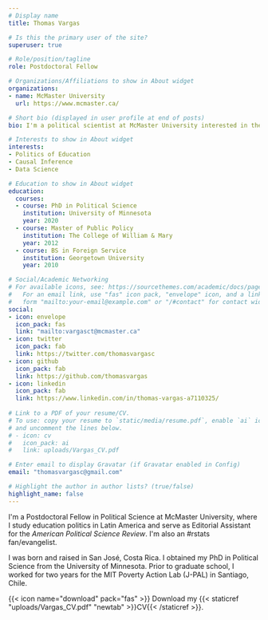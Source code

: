 ```yaml
---
# Display name
title: Thomas Vargas

# Is this the primary user of the site?
superuser: true

# Role/position/tagline
role: Postdoctoral Fellow

# Organizations/Affiliations to show in About widget
organizations:
- name: McMaster University
  url: https://www.mcmaster.ca/

# Short bio (displayed in user profile at end of posts)
bio: I'm a political scientist at McMaster University interested in the politics of development, education, and social policy in the developing world.

# Interests to show in About widget
interests:
- Politics of Education
- Causal Inference
- Data Science

# Education to show in About widget
education:
  courses:
  - course: PhD in Political Science
    institution: University of Minnesota
    year: 2020
  - course: Master of Public Policy 
    institution: The College of William & Mary
    year: 2012
  - course: BS in Foreign Service
    institution: Georgetown University
    year: 2010

# Social/Academic Networking
# For available icons, see: https://sourcethemes.com/academic/docs/page-builder/#icons
#   For an email link, use "fas" icon pack, "envelope" icon, and a link in the
#   form "mailto:your-email@example.com" or "/#contact" for contact widget.
social:
- icon: envelope
  icon_pack: fas
  link: "mailto:vargasct@mcmaster.ca"
- icon: twitter
  icon_pack: fab
  link: https://twitter.com/thomasvargasc
- icon: github
  icon_pack: fab
  link: https://github.com/thomasvargas
- icon: linkedin
  icon_pack: fab
  link: https://www.linkedin.com/in/thomas-vargas-a7110325/
  
# Link to a PDF of your resume/CV.
# To use: copy your resume to `static/media/resume.pdf`, enable `ai` icons in `params.toml`, 
# and uncomment the lines below.
# - icon: cv
#   icon_pack: ai
#   link: uploads/Vargas_CV.pdf

# Enter email to display Gravatar (if Gravatar enabled in Config)
email: "thomasvargasc@gmail.com"

# Highlight the author in author lists? (true/false)
highlight_name: false
---
```


I'm a Postdoctoral Fellow in Political Science at McMaster University, where I study education politics in Latin America and serve as Editorial Assistant for the *American Political Science Review*. I'm also an #rstats fan/evangelist.

I was born and raised in San José, Costa Rica. I obtained my PhD in Political Science from the University of Minnesota. Prior to graduate school, I worked for two years for the MIT Poverty Action Lab (J-PAL) in Santiago, Chile. 

{{< icon name="download" pack="fas" >}} Download my {{< staticref "uploads/Vargas_CV.pdf" "newtab" >}}CV{{< /staticref >}}.
